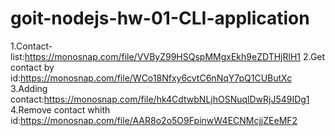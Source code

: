 # goit-nodejs-hw-01-CLI-application
1.Contact-list:https://monosnap.com/file/VVByZ99HSQspMMgxEkh9eZDTHjRlH1
2.Get contact by id:https://monosnap.com/file/WCo18Nfxy6cvtC6nNqY7pQ1CUButXc
3.Adding contact:https://monosnap.com/file/hk4CdtwbNLjhOSNuqlDwRjJ549IDg1
4.Remove contact whith id:https://monosnap.com/file/AAR8o2o5O9FpinwW4ECNMcjjZEeMF2
